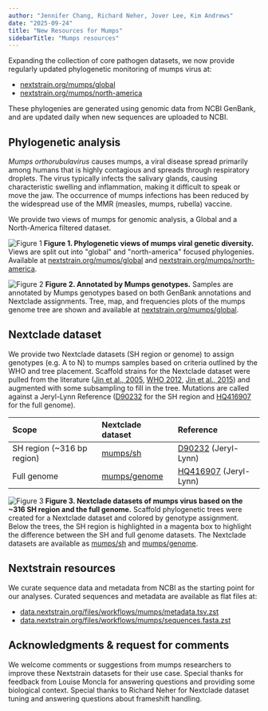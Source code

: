 ```yaml
---
author: "Jennifer Chang, Richard Neher, Jover Lee, Kim Andrews"
date: "2025-09-24"
title: "New Resources for Mumps"
sidebarTitle: "Mumps resources"
---
```


Expanding the collection of core pathogen datasets, we now provide regularly updated phylogenetic monitoring of mumps virus at:

* [nextstrain.org/mumps/global][]
* [nextstrain.org/mumps/north-america][]

These phylogenies are generated using genomic data from NCBI GenBank, and are updated daily when new sequences are uploaded to NCBI.

## Phylogenetic analysis

_Mumps orthorubulavirus_ causes mumps, a viral disease spread primarily among humans that is highly contagious and spreads through respiratory droplets. The virus typically infects the salivary glands, causing characteristic swelling and inflammation, making it difficult to speak or move the jaw. The occurrence of mumps infections has been reduced by the widespread use of the MMR (measles, mumps, rubella) vaccine.

We provide two views of mumps for genomic analysis, a Global and a North-America filtered dataset.

![Figure 1](/blog/img/mumps-nextstrain-dataset.png)
**Figure 1. Phylogenetic views of mumps viral genetic diversity.** Views are split out into "global" and "north-america" focused phylogenies. Available at [nextstrain.org/mumps/global][] and [nextstrain.org/mumps/north-america][].


![Figure 2](/blog/img/mumps-genotype-colors.png)
**Figure 2. Annotated by Mumps genotypes.** Samples are annotated by Mumps genotypes based on both GenBank annotations and Nextclade assignments. Tree, map, and frequencies plots of the mumps genome tree are shown and available at [nextstrain.org/mumps/global].

## Nextclade dataset

We provide two Nextclade datasets (SH region or genome) to assign genotypes (e.g. A to N) to mumps samples based on criteria outlined by the WHO and tree placement. Scaffold strains for the Nextclade dataset were pulled from the literature ([Jin et al., 2005][], [WHO 2012][], [Jin et al., 2015][]) and augmented with some subsampling to fill in the tree. Mutations are called against a Jeryl-Lynn Reference ([D90232][] for the SH region and [HQ416907][] for the full genome).

| Scope | Nextclade dataset | Reference |
|:--|:--|:--|
|SH region (~316 bp region) | [mumps/sh][] | [D90232][] (Jeryl-Lynn)|
|Full genome | [mumps/genome][] | [HQ416907][] (Jeryl-Lynn)|

![Figure 3](/blog/img/mumps-nextclade-dataset.png)
**Figure 3. Nextclade datasets of mumps virus based on the ~316 SH region and the full genome.** Scaffold phylogenetic trees were created for a Nextclade dataset and colored by genotype assignment. Below the trees, the SH region is highlighted in a magenta box to highlight the difference between the SH and full genome datasets. The Nextclade datasets are available as [mumps/sh][] and [mumps/genome][].

## Nextstrain resources

We curate sequence data and metadata from NCBI as the starting point
for our analyses. Curated sequences and metadata are available as flat
files at:

* [data.nextstrain.org/files/workflows/mumps/metadata.tsv.zst](https://data.nextstrain.org/files/workflows/mumps/metadata.tsv.zst)
* [data.nextstrain.org/files/workflows/mumps/sequences.fasta.zst](https://data.nextstrain.org/files/workflows/mumps/sequences.fasta.zst)

## Acknowledgments & request for comments

We welcome comments or suggestions from mumps researchers to improve these Nextstrain datasets for their use case. Special thanks for feedback from Louise Moncla for answering questions and providing some biological context. Special thanks to Richard Neher for Nextclade dataset tuning and answering questions about frameshift handling.

[nextstrain.org/mumps/global]: https://nextstrain.org/mumps/global
[nextstrain.org/mumps/north-america]: https://nextstrain.org/mumps/north-america
[Jin et al., 2005]: https://doi.org/10.1007/s00705-005-0563-4
[Jin et al., 2015]: https://doi.org/10.1002/rmv.1819
[WHO 2012]: https://iris.who.int/bitstream/handle/10665/241922/WER8722_217-224.PDF
[D90232]: https://www.ncbi.nlm.nih.gov/nuccore/D90232
[HQ416907]: https://www.ncbi.nlm.nih.gov/nuccore/HQ416907
[mumps/sh]: https://clades.nextstrain.org/?dataset-name=nextstrain/mumps/sh
[mumps/genome]: https://clades.nextstrain.org/?dataset-name=nextstrain/mumps/genome